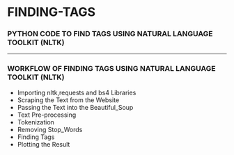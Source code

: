 # FINDING-TAGS

### PYTHON CODE TO FIND TAGS USING NATURAL LANGUAGE TOOLKIT (NLTK)

-----

### WORKFLOW OF FINDING TAGS USING NATURAL LANGUAGE TOOLKIT (NLTK)

- Importing nltk,requests and bs4 Libraries
- Scraping the Text from the Website
- Passing the Text into the Beautiful_Soup
- Text Pre-processing
- Tokenization
- Removing Stop_Words
- Finding Tags
- Plotting the Result
